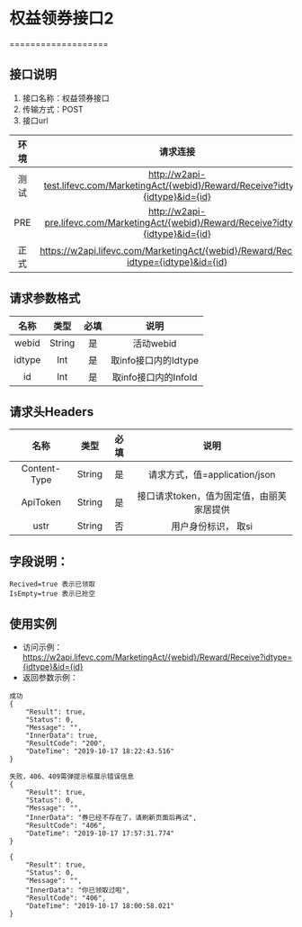 # 权益领券接口2
===================


## **接口说明**

1. 接口名称：权益领券接口
2. 传输方式：POST
3. 接口url

| **环境** | **请求连接** | **说明** |
| :-------: | :----------: | :---: |
| 测试|http://w2api-test.lifevc.com/MarketingAct/{webid}/Reward/Receive?idtype={idtype}&id={id}  | 
| PRE|http://w2api-pre.lifevc.com/MarketingAct/{webid}/Reward/Receive?idtype={idtype}&id={id}  |   
| 正式|https://w2api.lifevc.com/MarketingAct/{webid}/Reward/Receive?idtype={idtype}&id={id}  | 

## **请求参数格式**

| **名称**   | **类型** | **必填** | **说明** |
| :-------: | :----:   | :---:   | :---:   |
| webid| String|  是    | 活动webid
| idtype| Int|  是    | 取info接口内的Idtype
| id| Int|  是    | 取info接口内的InfoId

## **请求头Headers**

| **名称** | **类型** | **必填** | **说明** |
| :-------: 	 | :----: | :------:  | :---: |
| Content-Type    	 | String |  是    | 请求方式，值=application/json
| ApiToken    	 | String |  是    | 接口请求token，值为固定值，由丽芙家居提供
| ustr    	 | String |  否    | 用户身份标识， 取si

## **字段说明：**
```
Recived=true 表示已领取
IsEmpty=true 表示已抢空

```

## **使用实例**

* 访问示例：https://w2api.lifevc.com/MarketingAct/{webid}/Reward/Receive?idtype={idtype}&id={id}
* 返回参数示例：

```
成功
{
    "Result": true,
    "Status": 0,
    "Message": "",
    "InnerData": true,
    "ResultCode": "200",
    "DateTime": "2019-10-17 18:22:43.516"
}

```

```
失败，406、409需弹提示框展示错误信息
{
    "Result": true,
    "Status": 0,
    "Message": "",
    "InnerData": "券已经不存在了，请刷新页面后再试",
    "ResultCode": "406",
    "DateTime": "2019-10-17 17:57:31.774"
}

{
    "Result": true,
    "Status": 0,
    "Message": "",
    "InnerData": "你已领取过啦",
    "ResultCode": "406",
    "DateTime": "2019-10-17 18:00:58.021"
}

```
